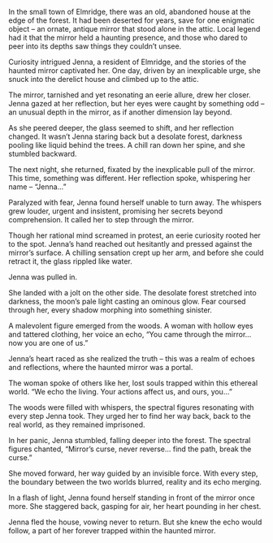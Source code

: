 In the small town of Elmridge, there was an old, abandoned house at the edge of the forest. It had been deserted for years, save for one enigmatic object – an ornate, antique mirror that stood alone in the attic. Local legend had it that the mirror held a haunting presence, and those who dared to peer into its depths saw things they couldn’t unsee.  
  
Curiosity intrigued Jenna, a resident of Elmridge, and the stories of the haunted mirror captivated her. One day, driven by an inexplicable urge, she snuck into the derelict house and climbed up to the attic.  
  
The mirror, tarnished and yet resonating an eerie allure, drew her closer. Jenna gazed at her reflection, but her eyes were caught by something odd – an unusual depth in the mirror, as if another dimension lay beyond.  
  
As she peered deeper, the glass seemed to shift, and her reflection changed. It wasn’t Jenna staring back but a desolate forest, darkness pooling like liquid behind the trees. A chill ran down her spine, and she stumbled backward.  
  
The next night, she returned, fixated by the inexplicable pull of the mirror. This time, something was different. Her reflection spoke, whispering her name – “Jenna…”  
  
Paralyzed with fear, Jenna found herself unable to turn away. The whispers grew louder, urgent and insistent, promising her secrets beyond comprehension. It called her to step through the mirror.  
  
Though her rational mind screamed in protest, an eerie curiosity rooted her to the spot. Jenna’s hand reached out hesitantly and pressed against the mirror’s surface. A chilling sensation crept up her arm, and before she could retract it, the glass rippled like water.  
  
Jenna was pulled in.  
  
She landed with a jolt on the other side. The desolate forest stretched into darkness, the moon’s pale light casting an ominous glow. Fear coursed through her, every shadow morphing into something sinister.  
  
A malevolent figure emerged from the woods. A woman with hollow eyes and tattered clothing, her voice an echo, “You came through the mirror… now you are one of us.”  
  
Jenna’s heart raced as she realized the truth – this was a realm of echoes and reflections, where the haunted mirror was a portal.  
  
The woman spoke of others like her, lost souls trapped within this ethereal world. “We echo the living. Your actions affect us, and ours, you…”  
  
The woods were filled with whispers, the spectral figures resonating with every step Jenna took. They urged her to find her way back, back to the real world, as they remained imprisoned.  
  
In her panic, Jenna stumbled, falling deeper into the forest. The spectral figures chanted, “Mirror’s curse, never reverse… find the path, break the curse.”  
  
She moved forward, her way guided by an invisible force. With every step, the boundary between the two worlds blurred, reality and its echo merging.  
  
In a flash of light, Jenna found herself standing in front of the mirror once more. She staggered back, gasping for air, her heart pounding in her chest.  
  
Jenna fled the house, vowing never to return. But she knew the echo would follow, a part of her forever trapped within the haunted mirror.